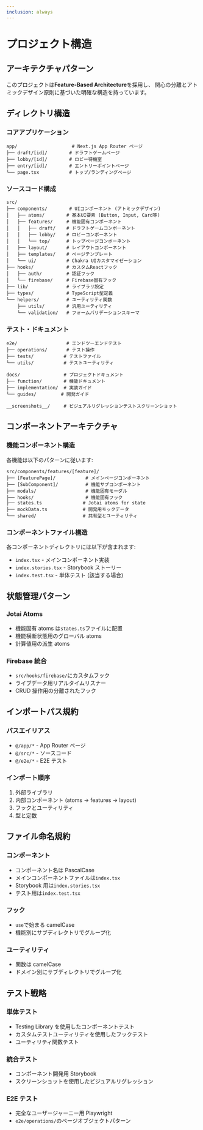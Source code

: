 ```yaml
---
inclusion: always
---
```


# プロジェクト構造

## アーキテクチャパターン

このプロジェクトは**Feature-Based Architecture**を採用し、
関心の分離とアトミックデザイン原則に基づいた明確な構造を持っています。

## ディレクトリ構造

### コアアプリケーション

```
app/                    # Next.js App Router ページ
├── draft/[id]/        # ドラフトゲームページ
├── lobby/[id]/        # ロビー待機室
├── entry/[id]/        # エントリーポイントページ
└── page.tsx           # トップ/ランディングページ
```

### ソースコード構成

```
src/
├── components/        # UIコンポーネント (アトミックデザイン)
│   ├── atoms/        # 基本UI要素 (Button, Input, Card等)
│   ├── features/     # 機能固有コンポーネント
│   │   ├── draft/    # ドラフトゲームコンポーネント
│   │   ├── lobby/    # ロビーコンポーネント
│   │   └── top/      # トップページコンポーネント
│   ├── layout/       # レイアウトコンポーネント
│   ├── templates/    # ページテンプレート
│   └── ui/           # Chakra UIカスタマイゼーション
├── hooks/            # カスタムReactフック
│   ├── auth/         # 認証フック
│   └── firebase/     # Firebase固有フック
├── lib/              # ライブラリ設定
├── types/            # TypeScript型定義
└── helpers/          # ユーティリティ関数
    ├── utils/        # 汎用ユーティリティ
    └── validation/   # フォームバリデーションスキーマ
```

### テスト・ドキュメント

```
e2e/                  # エンドツーエンドテスト
├── operations/       # テスト操作
├── tests/           # テストファイル
└── utils/           # テストユーティリティ

docs/                # プロジェクトドキュメント
├── function/        # 機能ドキュメント
├── implementation/  # 実装ガイド
└── guides/         # 開発ガイド

__screenshots__/     # ビジュアルリグレッションテストスクリーンショット
```

## コンポーネントアーキテクチャ

### 機能コンポーネント構造

各機能は以下のパターンに従います:

```
src/components/features/[feature]/
├── [FeaturePage]/           # メインページコンポーネント
├── [SubComponent]/          # 機能サブコンポーネント
├── modals/                  # 機能固有モーダル
├── hooks/                   # 機能固有フック
├── states.ts               # Jotai atoms for state
├── mockData.ts             # 開発用モックデータ
└── shared/                 # 共有型とユーティリティ
```

### コンポーネントファイル構造

各コンポーネントディレクトリには以下が含まれます:

- `index.tsx` - メインコンポーネント実装
- `index.stories.tsx` - Storybook ストーリー
- `index.test.tsx` - 単体テスト (該当する場合)

## 状態管理パターン

### Jotai Atoms

- 機能固有 atoms は`states.ts`ファイルに配置
- 機能横断状態用のグローバル atoms
- 計算値用の派生 atoms

### Firebase 統合

- `src/hooks/firebase/`にカスタムフック
- ライブデータ用リアルタイムリスナー
- CRUD 操作用の分離されたフック

## インポートパス規約

### パスエイリアス

- `@/app/*` - App Router ページ
- `@/src/*` - ソースコード
- `@/e2e/*` - E2E テスト

### インポート順序

1. 外部ライブラリ
2. 内部コンポーネント (atoms → features → layout)
3. フックとユーティリティ
4. 型と定数

## ファイル命名規約

### コンポーネント

- コンポーネント名は PascalCase
- メインコンポーネントファイルは`index.tsx`
- Storybook 用は`index.stories.tsx`
- テスト用は`index.test.tsx`

### フック

- `use`で始まる camelCase
- 機能別にサブディレクトリでグループ化

### ユーティリティ

- 関数は camelCase
- ドメイン別にサブディレクトリでグループ化

## テスト戦略

### 単体テスト

- Testing Library を使用したコンポーネントテスト
- カスタムテストユーティリティを使用したフックテスト
- ユーティリティ関数テスト

### 統合テスト

- コンポーネント開発用 Storybook
- スクリーンショットを使用したビジュアルリグレッション

### E2E テスト

- 完全なユーザージャーニー用 Playwright
- `e2e/operations/`のページオブジェクトパターン
